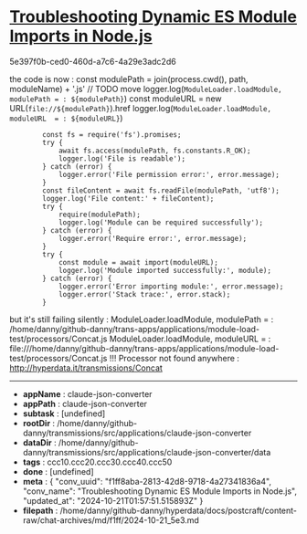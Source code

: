 # [Troubleshooting Dynamic ES Module Imports in Node.js](https://claude.ai/chat/f1ff8aba-2813-42d8-9718-4a27341836a4)

5e397f0b-ced0-460d-a7c6-4a29e3adc2d6

the code is now :
      const modulePath = join(process.cwd(), path, moduleName) + '.js' // TODO move
            logger.log(`ModuleLoader.loadModule, modulePath = : ${modulePath}`)
            const moduleURL = new URL(`file://${modulePath}`).href
            logger.log(`ModuleLoader.loadModule, moduleURL  = : ${moduleURL}`)

            const fs = require('fs').promises;
            try {
                await fs.access(modulePath, fs.constants.R_OK);
                logger.log('File is readable');
            } catch (error) {
                logger.error('File permission error:', error.message);
            }
            const fileContent = await fs.readFile(modulePath, 'utf8');
            logger.log('File content:' + fileContent);
            try {
                require(modulePath);
                logger.log('Module can be required successfully');
            } catch (error) {
                logger.error('Require error:', error.message);
            }
            try {
                const module = await import(moduleURL);
                logger.log('Module imported successfully:', module);
            } catch (error) {
                logger.error('Error importing module:', error.message);
                logger.error('Stack trace:', error.stack);
            }

but it's still failing silently :
ModuleLoader.loadModule, modulePath = : /home/danny/github-danny/trans-apps/applications/module-load-test/processors/Concat.js
ModuleLoader.loadModule, moduleURL  = : file:///home/danny/github-danny/trans-apps/applications/module-load-test/processors/Concat.js
!!! Processor not found anywhere : http://hyperdata.it/transmissions/Concat

---

* **appName** : claude-json-converter
* **appPath** : claude-json-converter
* **subtask** : [undefined]
* **rootDir** : /home/danny/github-danny/transmissions/src/applications/claude-json-converter
* **dataDir** : /home/danny/github-danny/transmissions/src/applications/claude-json-converter/data
* **tags** : ccc10.ccc20.ccc30.ccc40.ccc50
* **done** : [undefined]
* **meta** : {
  "conv_uuid": "f1ff8aba-2813-42d8-9718-4a27341836a4",
  "conv_name": "Troubleshooting Dynamic ES Module Imports in Node.js",
  "updated_at": "2024-10-21T01:57:51.515893Z"
}
* **filepath** : /home/danny/github-danny/hyperdata/docs/postcraft/content-raw/chat-archives/md/f1ff/2024-10-21_5e3.md
